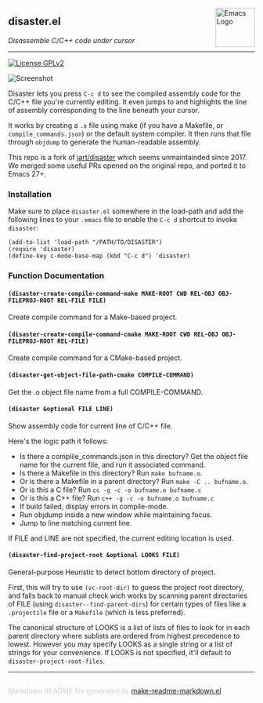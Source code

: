 <a href="https://github.com/abougouffa/disaster"><img src="https://www.gnu.org/software/emacs/images/emacs.png" alt="Emacs Logo" width="80" height="80" align="right"></a>
## disaster.el
*Disassemble C/C++ code under cursor*

---
[![License GPLv2](https://img.shields.io/badge/license-GPL_v2-green.svg)](http://www.gnu.org/licenses/gpl-2.0.html)

![Screenshot](http://i.imgur.com/kMoN1m6.png)

Disaster lets you press `C-c d` to see the compiled assembly code for the
C/C++ file you're currently editing. It even jumps to and highlights the
line of assembly corresponding to the line beneath your cursor.

It works by creating a `.o` file using make (if you have a Makefile, or
`compile_commands.json`) or the default system compiler. It then runs that
file through `objdump` to generate the human-readable assembly.

This repo is a fork of [jart/disaster](https://github.com/jart/disaster)
which seems unmaintainded since 2017. We merged some useful PRs opened on
the original repo, and ported it to Emacs 27+.

### Installation


Make sure to place `disaster.el` somewhere in the load-path and add the
following lines to your `.emacs` file to enable the `C-c d` shortcut to
invoke `disaster`:

```elisp
(add-to-list 'load-path "/PATH/TO/DISASTER")
(require 'disaster)
(define-key c-mode-base-map (kbd "C-c d") 'disaster)
```

### Function Documentation


#### `(disaster-create-compile-command-make MAKE-ROOT CWD REL-OBJ OBJ-FILEPROJ-ROOT REL-FILE FILE)`

Create compile command for a Make-based project.



#### `(disaster-create-compile-command-cmake MAKE-ROOT CWD REL-OBJ OBJ-FILEPROJ-ROOT REL-FILE)`

Create compile command for a CMake-based project.



#### `(disaster-get-object-file-path-cmake COMPILE-COMMAND)`

Get the .o object file name from a full COMPILE-COMMAND.



#### `(disaster &optional FILE LINE)`

Show assembly code for current line of C/C++ file.

Here's the logic path it follows:

- Is there a complile_commands.json in this directory? Get the object file
  name for the current file, and run it associated command.
- Is there a Makefile in this directory? Run `make bufname.o`.
- Or is there a Makefile in a parent directory? Run `make -C .. bufname.o`.
- Or is this a C file? Run `cc -g -c -o bufname.o bufname.c`
- Or is this a C++ file? Run `c++ -g -c -o bufname.o bufname.c`
- If build failed, display errors in compile-mode.
- Run objdump inside a new window while maintaining focus.
- Jump to line matching current line.

If FILE and LINE are not specified, the current editing location
is used.



#### `(disaster-find-project-root &optional LOOKS FILE)`

General-purpose Heuristic to detect bottom directory of project.

First, this will try to use `(vc-root-dir)` to guess the project
root directory, and falls back to manual check wich works by scanning
parent directories of FILE (using `disaster--find-parent-dirs`) for certain
types of files like a `.projectile` file or a `Makefile` (which is less
preferred).

The canonical structure of LOOKS is a list of lists of files
to look for in each parent directory where sublists are ordered
from highest precedence to lowest.  However you may specify
LOOKS as a single string or a list of strings for your
convenience. If LOOKS is not specified, it'll default to
`disaster-project-root-files`.



-----
<div style="padding-top:15px;color: #d0d0d0;">
Markdown README file generated by
<a href="https://github.com/mgalgs/make-readme-markdown">make-readme-markdown.el</a>
</div>
